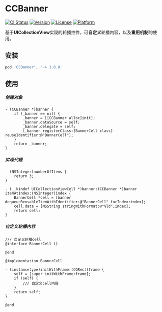 # CCBanner

[![CI Status](https://img.shields.io/travis/CaiChenghan/CCBanner.svg?style=flat)](https://travis-ci.org/CaiChenghan/CCBanner)
[![Version](https://img.shields.io/cocoapods/v/CCBanner.svg?style=flat)](https://cocoapods.org/pods/CCBanner)
[![License](https://img.shields.io/cocoapods/l/CCBanner.svg?style=flat)](https://cocoapods.org/pods/CCBanner)
[![Platform](https://img.shields.io/cocoapods/p/CCBanner.svg?style=flat)](https://cocoapods.org/pods/CCBanner)

基于**UICollectionView**实现的轮播控件，可**自定义**轮播内容，以及**重用机制**的使用。

## 安装

```ruby
pod 'CCBanner', '~> 1.0.0'
```
## 使用
##### 创建对象
```
- (CCBanner *)banner {
    if (_banner == nil) {
        _banner = [[CCBanner alloc]init];
        _banner.dataSource = self;
        _banner.delegate = self;
        [_banner registerClass:[BannerCell class] reuseIdentifier:@"BannerCell"];
    }
    return _banner;
}
```
##### 实现代理
```
- (NSInteger)numberOfItems {
    return 3;
}

- (__kindof UICollectionViewCell *)banner:(CCBanner *)banner itemAtIndex:(NSInteger)index {
    BannerCell *cell = [banner dequeueReusableItemWithIdentifier:@"BannerCell" forIndex:index];
    cell.data = [NSString stringWithFormat:@"%ld",index];
    return cell;
}

```
##### 自定义轮播内容
```
/// 自定义轮播cell
@interface BannerCell ()

@end

@implementation BannerCell

- (instancetype)initWithFrame:(CGRect)frame {
    self = [super initWithFrame:frame];
    if (self) {
        /// 自定义cell内容
    }
    return self;
}

@end
```



